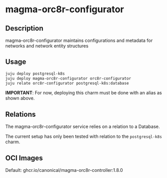# magma-orc8r-configurator

## Description

magma-orc8r-configurator maintains configurations and metadata for networks and network entity
structures

## Usage

```bash
juju deploy postgresql-k8s
juju deploy magma-orc8r-configurator orc8r-configurator
juju relate orc8r-configurator postgresql-k8s:database
```

**IMPORTANT**: For now, deploying this charm must be done with an alias as shown above.

## Relations

The magma-orc8r-configurator service relies on a relation to a Database.

The current setup has only been tested with relation to the `postgresql-k8s` charm.

## OCI Images

Default: ghcr.io/canonical/magma-orc8r-controller:1.8.0
